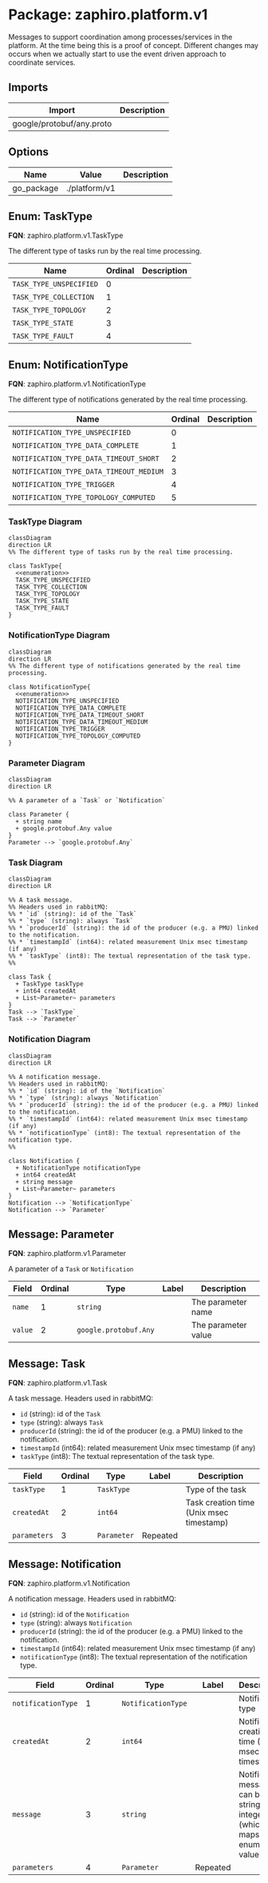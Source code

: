 # Package: zaphiro.platform.v1

<!-- markdownlint-disable --> 
Messages to support coordination among processes/services in the platform.
At the time being this is a proof of concept. Different changes may occurs
when we actually start to use the event driven approach to coordinate
services.


## Imports

| Import                    | Description |
|---------------------------|-------------|
| google/protobuf/any.proto |             |



## Options

| Name       | Value         | Description |
|------------|---------------|-------------|
| go_package | ./platform/v1 |             |



## Enum: TaskType

**FQN**: zaphiro.platform.v1.TaskType

The different type of tasks run by the real time processing.


| Name                    | Ordinal | Description |
|-------------------------|---------|-------------|
| `TASK_TYPE_UNSPECIFIED` | 0       |             |
| `TASK_TYPE_COLLECTION`  | 1       |             |
| `TASK_TYPE_TOPOLOGY`    | 2       |             |
| `TASK_TYPE_STATE`       | 3       |             |
| `TASK_TYPE_FAULT`       | 4       |             |


## Enum: NotificationType

**FQN**: zaphiro.platform.v1.NotificationType

The different type of notifications generated by the real time processing.


| Name                                    | Ordinal | Description |
|-----------------------------------------|---------|-------------|
| `NOTIFICATION_TYPE_UNSPECIFIED`         | 0       |             |
| `NOTIFICATION_TYPE_DATA_COMPLETE`       | 1       |             |
| `NOTIFICATION_TYPE_DATA_TIMEOUT_SHORT`  | 2       |             |
| `NOTIFICATION_TYPE_DATA_TIMEOUT_MEDIUM` | 3       |             |
| `NOTIFICATION_TYPE_TRIGGER`             | 4       |             |
| `NOTIFICATION_TYPE_TOPOLOGY_COMPUTED`   | 5       |             |



### TaskType Diagram

```mermaid
classDiagram
direction LR
%% The different type of tasks run by the real time processing.

class TaskType{
  <<enumeration>>
  TASK_TYPE_UNSPECIFIED
  TASK_TYPE_COLLECTION
  TASK_TYPE_TOPOLOGY
  TASK_TYPE_STATE
  TASK_TYPE_FAULT
}
```
### NotificationType Diagram

```mermaid
classDiagram
direction LR
%% The different type of notifications generated by the real time processing.

class NotificationType{
  <<enumeration>>
  NOTIFICATION_TYPE_UNSPECIFIED
  NOTIFICATION_TYPE_DATA_COMPLETE
  NOTIFICATION_TYPE_DATA_TIMEOUT_SHORT
  NOTIFICATION_TYPE_DATA_TIMEOUT_MEDIUM
  NOTIFICATION_TYPE_TRIGGER
  NOTIFICATION_TYPE_TOPOLOGY_COMPUTED
}
```
### Parameter Diagram

```mermaid
classDiagram
direction LR

%% A parameter of a `Task` or `Notification`

class Parameter {
  + string name
  + google.protobuf.Any value
}
Parameter --> `google.protobuf.Any`

```
### Task Diagram

```mermaid
classDiagram
direction LR

%% A task message.
%% Headers used in rabbitMQ:
%% * `id` (string): id of the `Task`
%% * `type` (string): always `Task`
%% * `producerId` (string): the id of the producer (e.g. a PMU) linked to the notification.
%% * `timestampId` (int64): related measurement Unix msec timestamp (if any)
%% * `taskType` (int8): The textual representation of the task type.
%% 

class Task {
  + TaskType taskType
  + int64 createdAt
  + List~Parameter~ parameters
}
Task --> `TaskType`
Task --> `Parameter`

```
### Notification Diagram

```mermaid
classDiagram
direction LR

%% A notification message.
%% Headers used in rabbitMQ:
%% * `id` (string): id of the `Notification`
%% * `type` (string): always `Notification`
%% * `producerId` (string): the id of the producer (e.g. a PMU) linked to the notification.
%% * `timestampId` (int64): related measurement Unix msec timestamp (if any)
%% * `notificationType` (int8): The textual representation of the notification type.
%% 

class Notification {
  + NotificationType notificationType
  + int64 createdAt
  + string message
  + List~Parameter~ parameters
}
Notification --> `NotificationType`
Notification --> `Parameter`

```

## Message: Parameter

**FQN**: zaphiro.platform.v1.Parameter

A parameter of a `Task` or `Notification`


| Field   | Ordinal | Type                  | Label | Description          |
|---------|---------|-----------------------|-------|----------------------|
| `name`  | 1       | `string`              |       | The parameter name   |
| `value` | 2       | `google.protobuf.Any` |       | The parameter value  |




## Message: Task

**FQN**: zaphiro.platform.v1.Task

A task message.
Headers used in rabbitMQ:
* `id` (string): id of the `Task`
* `type` (string): always `Task`
* `producerId` (string): the id of the producer (e.g. a PMU) linked to the notification.
* `timestampId` (int64): related measurement Unix msec timestamp (if any)
* `taskType` (int8): The textual representation of the task type.



| Field        | Ordinal | Type        | Label    | Description                               |
|--------------|---------|-------------|----------|-------------------------------------------|
| `taskType`   | 1       | `TaskType`  |          | Type of the task                          |
| `createdAt`  | 2       | `int64`     |          | Task creation time (Unix msec timestamp)  |
| `parameters` | 3       | `Parameter` | Repeated |                                           |




## Message: Notification

**FQN**: zaphiro.platform.v1.Notification

A notification message.
Headers used in rabbitMQ:
* `id` (string): id of the `Notification`
* `type` (string): always `Notification`
* `producerId` (string): the id of the producer (e.g. a PMU) linked to the notification.
* `timestampId` (int64): related measurement Unix msec timestamp (if any)
* `notificationType` (int8): The textual representation of the notification type.



| Field              | Ordinal | Type               | Label    | Description                                                                          |
|--------------------|---------|--------------------|----------|--------------------------------------------------------------------------------------|
| `notificationType` | 1       | `NotificationType` |          | Notification type                                                                    |
| `createdAt`        | 2       | `int64`            |          | Notification creation time (Unix msec timestamp)                                     |
| `message`          | 3       | `string`           |          | Notification message, it can be a string or a integer (which maps to a enum value).  |
| `parameters`       | 4       | `Parameter`        | Repeated |                                                                                      |






<!-- Created by: Proto Diagram Tool -->
<!-- https://github.com/GoogleCloudPlatform/proto-gen-md-diagrams -->
